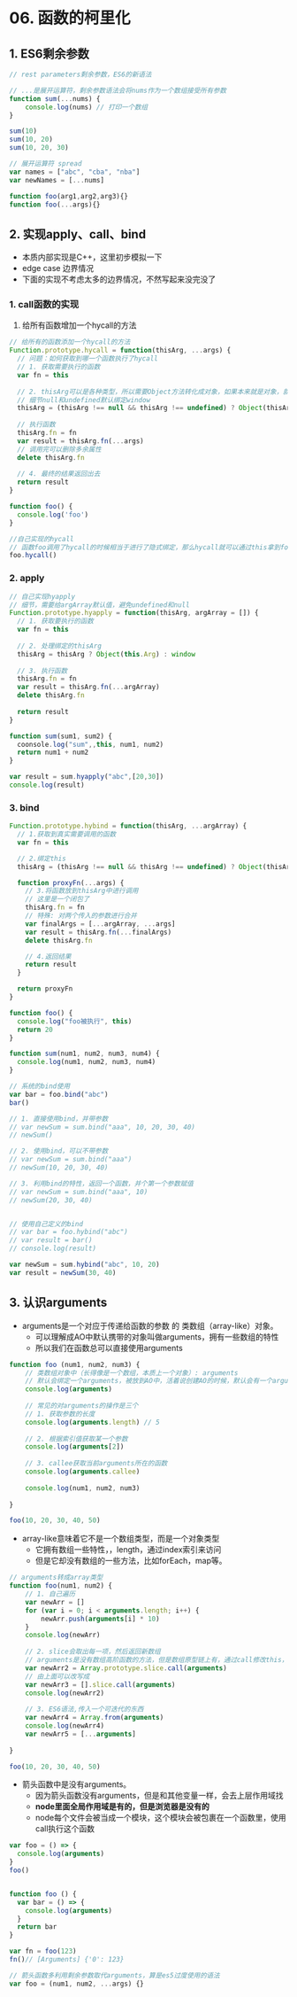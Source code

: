 # 06. 函数的柯里化

## 1. ES6剩余参数

```js
// rest parameters剩余参数，ES6的新语法

// ...是展开运算符，剩余参数语法会将nums作为一个数组接受所有参数
function sum(...nums) {
    console.log(nums) // 打印一个数组
}

sum(10)
sum(10, 20)
sum(10, 20, 30)

// 展开运算符 spread
var names = ["abc", "cba", "nba"]
var newNames = [...nums]

function foo(arg1,arg2,arg3){}
function foo(...args){}

```

## 2. 实现apply、call、bind

+ 本质内部实现是C++，这里初步模拟一下
+ edge case 边界情况
+ 下面的实现不考虑太多的边界情况，不然写起来没完没了

### 1. call函数的实现

1. 给所有函数增加一个hycall的方法

```js
// 给所有的函数添加一个hycall的方法
Function.prototype.hycall = function(thisArg, ...args) {
  // 问题：如何获取到哪一个函数执行了hycall
  // 1. 获取需要执行的函数
  var fn = this
  
  // 2. thisArg可以是各种类型，所以需要Object方法转化成对象，如果本来就是对象，就保持
  // 细节null和undefined默认绑定window
  thisArg = (thisArg !== null && thisArg !== undefined) ? Object(thisArg) : window
  
  // 执行函数
  thisArg.fn = fn
  var result = thisArg.fn(...args)
  // 调用完可以删除多余属性
  delete thisArg.fn
  
  // 4. 最终的结果返回出去
  return result
}

function foo() {
  console.log('foo')
} 

//自己实现的hycall
// 函数foo调用了hycall的时候相当于进行了隐式绑定，那么hycall就可以通过this拿到foo
foo.hycall()
```

### 2. apply

```js
// 自己实现hyapply
// 细节，需要给argArray默认值，避免undefined和null
Function.prototype.hyapply = function(thisArg, argArray = []) {
  // 1. 获取要执行的函数
  var fn = this
  
  // 2. 处理绑定的thisArg
  thisArg = thisArg ? Object(this.Arg) : window 
  
  // 3. 执行函数
  thisArg.fn = fn
  var result = thisArg.fn(...argArray)
  delete thisArg.fn
  
  return result
}

function sum(sum1, sum2) {
  coonsole.log("sum",,this, num1, num2)
  return num1 + num2
}

var result = sum.hyapply("abc",[20,30])
console.log(result)
```

### 3. bind

```js
Function.prototype.hybind = function(thisArg, ...argArray) {
  // 1.获取到真实需要调用的函数
  var fn = this

  // 2.绑定this
  thisArg = (thisArg !== null && thisArg !== undefined) ? Object(thisArg): window

  function proxyFn(...args) {
    // 3.将函数放到thisArg中进行调用
    // 这里是一个闭包了
    thisArg.fn = fn
    // 特殊: 对两个传入的参数进行合并
    var finalArgs = [...argArray, ...args]
    var result = thisArg.fn(...finalArgs)
    delete thisArg.fn

    // 4.返回结果
    return result
  }

  return proxyFn
}

function foo() {
  console.log("foo被执行", this)
  return 20
}

function sum(num1, num2, num3, num4) {
  console.log(num1, num2, num3, num4)
}

// 系统的bind使用
var bar = foo.bind("abc")
bar()

// 1. 直接使用bind，并带参数
// var newSum = sum.bind("aaa", 10, 20, 30, 40)
// newSum()

// 2. 使用bind，可以不带参数
// var newSum = sum.bind("aaa")
// newSum(10, 20, 30, 40)

// 3. 利用bind的特性，返回一个函数，并个第一个参数赋值
// var newSum = sum.bind("aaa", 10)
// newSum(20, 30, 40)


// 使用自己定义的bind
// var bar = foo.hybind("abc")
// var result = bar()
// console.log(result)

var newSum = sum.hybind("abc", 10, 20)
var result = newSum(30, 40)

```

## 3.  认识arguments

- arguments是一个对应于传递给函数的参数 的 类数组（array-like）对象。
  + 可以理解成AO中默认携带的对象叫做arguments，拥有一些数组的特性
  + 所以我们在函数总可以直接使用arguments

```javascript
function foo (num1, num2, num3) {
    // 类数组对象中（长得像是一个数组，本质上一个对象）: arguments
    // 默认会绑定一个arguments，被放到AO中，活着说创建AO的时候，默认会有一个arguments
    console.log(arguments)
    
    // 常见的对arguments的操作是三个
    // 1. 获取参数的长度
    console.log(arguments.length) // 5
    
    // 2. 根据索引值获取某一个参数
    console.log(arguments[2])
    
    // 3. callee获取当前arguments所在的函数
    console.log(arguments.callee)
    
    console.log(num1, num2, num3)
    
}

foo(10, 20, 30, 40, 50)
```

- array-like意味着它不是一个数组类型，而是一个对象类型
  - 它拥有数组一些特性，，length，通过index索引来访问
  - 但是它却没有数组的一些方法，比如forEach，map等。

```js
// arguments转成array类型
function foo(num1, num2) {
    // 1. 自己遍历
    var newArr = []
    for (var i = 0; i < arguments.length; i++) {
        newArr.push(arguments[i] * 10)
    }
    console.log(newArr)
    
    // 2. slice会取出每一项，然后返回新数组
  	// arguments是没有数组高阶函数的方法，但是数组原型链上有，通过call修改this，变成arguments调用slice
    var newArr2 = Array.prototype.slice.call(arguments)
    // 由上面可以改写成
    var newArr3 = [].slice.call(arguments)
    console.log(newArr2)
  
  	// 3. ES6语法,传入一个可迭代的东西
  	var newArr4 = Array.from(arguments)
    console.log(newArr4)
  	var newArr5 = [...arguments]
    
}

foo(10, 20, 30, 40, 50)

```

+ 箭头函数中是没有arguments。
  + 因为箭头函数没有arguments，但是和其他变量一样，会去上层作用域找
  + **node里面全局作用域是有的，但是浏览器是没有的**
  + node每个文件会被当成一个模块，这个模块会被包裹在一个函数里，使用call执行这个函数

```js
var foo = () => {
  console.log(arguments)
}
foo()


function foo () {
  var bar = () => {
    console.log(arguments)
  }
  return bar
}

var fn = foo(123)
fn()// [Arguments] {'0': 123}

// 箭头函数多利用剩余参数取代arguments，算是es5过度使用的语法
var foo = (num1, num2, ...args) {}
```

































































